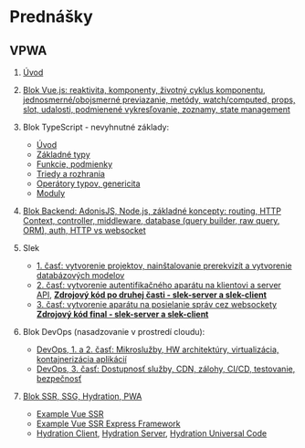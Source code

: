 # Prednášky

## VPWA

1. [Úvod](zdroje/1p-uvod.pdf)

2. [Blok Vue.js: reaktivita, komponenty, životný cyklus komponentu, jednosmerné/obojsmerné previazanie, metódy, watch/computed, props, slot, udalosti, podmienené vykresľovanie, zoznamy, state management](zdroje/2p-vuejs.pdf)

3. Blok TypeScript - nevyhnutné základy:

   - [Úvod](zdroje/3p-ts-01-intro.pdf)
   - [Základné typy](zdroje/3p-ts-02-basic-types.pdf)
   - [Funkcie, podmienky](zdroje/3p-ts-03-functions-conditions.pdf)
   - [Triedy a rozhrania](zdroje/4p-ts-04-classes-interfaces.pdf)
   - [Operátory typov, genericita](zdroje/4p-ts-05-type-operators-generics.pdf)
   - [Moduly](zdroje/4p-ts-06-moduls.pdf)

4. [Blok Backend: AdonisJS, Node.js, základné koncepty: routing, HTTP Context, controller, middleware, database (query builder, raw query, ORM), auth, HTTP vs websocket](zdroje/5p-be-adonisjs.pdf)

5. Slek

   - [1. časť: vytvorenie projektov, nainštalovanie prerekvizít a vytvorenie databázových modelov](slek/part1/readme.md)
   - [2. časť: vytvorenie autentifikačného aparátu na klientovi a server API](slek/part2/readme.md), **[Zdrojový kód po druhej časti - slek-server a slek-client](zdroje/slek-part2.zip)**
   - [3. časť: vytvorenie aparátu na posielanie správ cez websockety](slek/part3/readme.md) **[Zdrojový kód final - slek-server a slek-client](zdroje/slek-final.zip)**

6. Blok DevOps (nasadzovanie v prostredí cloudu):

   - [DevOps, 1. a 2. časť: Mikroslužby, HW architektúry, virtualizácia, kontajnerizácia aplikácií](zdroje/6p-devops-01-02-mikrosluzby-virtualizacia-docker-orchestracia-cloud.pdf)
   - [DevOps, 3. časť: Dostupnosť služby, CDN, zálohy, CI/CD, testovanie, bezpečnosť](zdroje/7p-devops-03-dostupnost-CDN-CICD-TDD-bezpecnost.pdf)

7. [Blok SSR, SSG, Hydration, PWA](zdroje/8p-ssr-hydration-ssg-pwa.pdf)
   - [Example Vue SSR](zdroje/example-vue-ssr.js)
   - [Example Vue SSR Express Framework](zdroje/server-express.js)
   - [Hydration Client](zdroje/hydration/client-hydration.js), [Hydration Server](zdroje/hydration/server-hydration.js), [Hydration Universal Code](zdroje/hydration/app-hydration.js)
